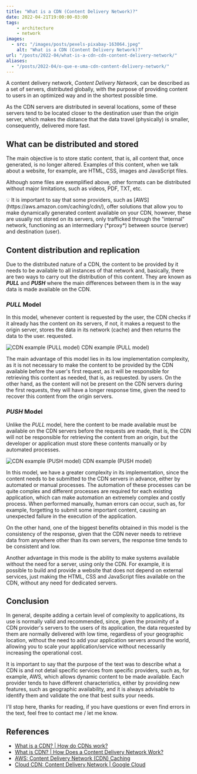 ```yaml
---
title: "What is a CDN (Content Delivery Network)?"
date: 2022-04-21T19:00:00-03:00
tags:
    - architecture
    - network
images: 
  - src: "/images/posts/pexels-pixabay-163064.jpeg"
    alt: "What is a CDN (Content Delivery Network)?"
url: "/posts/2022-04/what-is-a-cdn-cdn-content-delivery-network/"
aliases:
  - "/posts/2022-04/o-que-e-uma-cdn-content-delivery-network/"
---
```


A content delivery network, *Content Delivery Network*, can be described as a set of servers, distributed globally, with the purpose of providing content to users in an optimized way and in the shortest possible time.

As the CDN servers are distributed in several locations, some of these servers tend to be located closer to the destination user than the origin server, which makes the distance that the data travel (physically) is smaller, consequently, delivered more fast.

## What can be distributed and stored

The main objective is to store static content, that is, all content that, once generated, is no longer altered. Examples of this content, when we talk about a website, for example, are HTML, CSS, images and JavaScript files.

Although some files are exemplified above, other formats can be distributed without major limitations, such as videos, PDF, TXT, etc.

<aside>
💡 It is important to say that some providers, such as [AWS](https://aws.amazon.com/caching/cdn/), offer solutions that allow you to make dynamically generated content available on your CDN, however, these are usually not stored on its servers, only trafficked through the "internal" network, functioning as an intermediary (*proxy*) between source (server) and destination (user).
</aside>

## Content distribution and replication

Due to the distributed nature of a CDN, the content to be provided by it needs to be available to all instances of that network and, basically, there are two ways to carry out the distribution of this content. They are known as ***PULL*** and ***PUSH*** where the main differences between them is in the way data is made available on the CDN.

### *PULL* Model

In this model, whenever content is requested by the user, the CDN checks if it already has the content on its servers, if not, it makes a request to the origin server, stores the data in its network (cache) and then returns the data to the user. requested.

![CDN example (PULL model)](/images/posts/20220421-cdn-pull.png#center)
  CDN example (PULL model)

The main advantage of this model lies in its low implementation complexity, as it is not necessary to make the content to be provided by the CDN available before the user's first request, as it will be responsible for retrieving this content as needed, that is, as requested. by users. On the other hand, as the content will not be present on the CDN servers during the first requests, they will have a longer response time, given the need to recover this content from the origin servers.

### *PUSH* Model

Unlike the *PULL* model, here the content to be made available must be available on the CDN servers before the requests are made, that is, the CDN will not be responsible for retrieving the content from an origin, but the developer or application must store these contents manually or by automated processes.

![CDN example (PUSH model)](/images/posts/20220421-cdn-push.png#center)
  CDN example (PUSH model)

In this model, we have a greater complexity in its implementation, since the content needs to be submitted to the CDN servers in advance, either by automated or manual processes. The automation of these processes can be quite complex and different processes are required for each existing application, which can make automation an extremely complex and costly process. When performed manually, human errors can occur, such as, for example, forgetting to submit some important content, causing an unexpected failure in the execution of the application.

On the other hand, one of the biggest benefits obtained in this model is the consistency of the response, given that the CDN never needs to retrieve data from anywhere other than its own servers, the response time tends to be consistent and low.

Another advantage in this mode is the ability to make systems available without the need for a server, using only the CDN. For example, it is possible to build and provide a website that does not depend on external services, just making the HTML, CSS and JavaScript files available on the CDN, without any need for dedicated servers.

## Conclusion

In general, despite adding a certain level of complexity to applications, its use is normally valid and recommended, since, given the proximity of a CDN provider's servers to the users of its application, the data requested by them are normally delivered with low time, regardless of your geographic location, without the need to add your application servers around the world, allowing you to scale your application/service without necessarily increasing the operational cost.

It is important to say that the purpose of the text was to describe what a CDN is and not detail specific services from specific providers, such as, for example, AWS, which allows dynamic content to be made available. Each provider tends to have different characteristics, either by providing new features, such as geographic availability, and it is always advisable to identify them and validate the one that best suits your needs.

I'll stop here, thanks for reading, if you have questions or even find errors in the text, feel free to contact me / let me know.

## References

- [What is a CDN? | How do CDNs work?](https://www.cloudflare.com/en-ca/learning/cdn/what-is-a-cdn/)
- [What is CDN? | How Does a Content Delivery Network Work?](https://www.belugacdn.com/blog/cdn/what-is-cdn/)
- [AWS: Content Delivery Network (CDN) Caching](https://aws.amazon.com/caching/cdn/)
- [Cloud CDN: Content Delivery Network | Google Cloud](https://cloud.google.com/cdn)